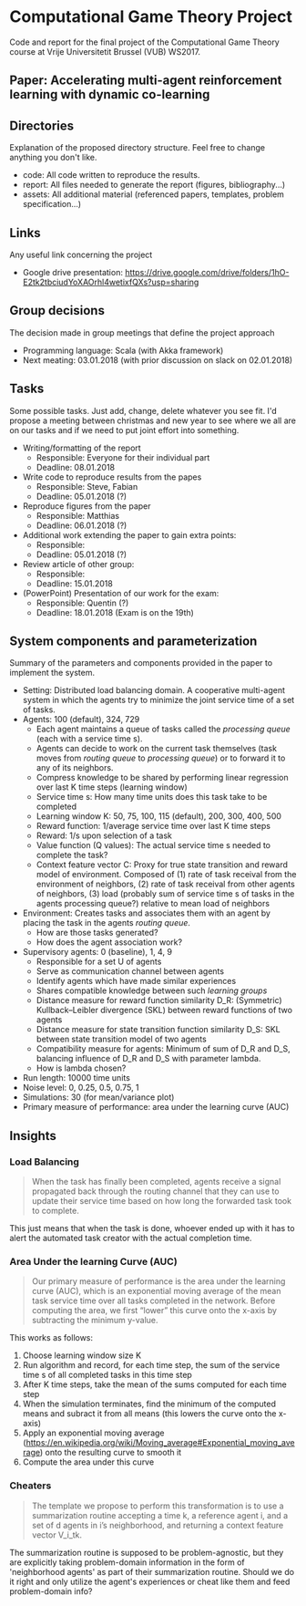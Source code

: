 # Computational Game Theory Project

Code and report for the final project of the Computational Game Theory course at Vrije Universitetit Brussel (VUB) WS2017.

## Paper: Accelerating multi-agent reinforcement learning with dynamic co-learning 

## Directories
Explanation of the proposed directory structure. Feel free to change anything you don't like.
- code: All code written to reproduce the results.
- report: All files needed to generate the report (figures, bibliography...)
- assets: All additional material (referenced papers, templates, problem specification...)

## Links
Any useful link concerning the project
- Google drive presentation: https://drive.google.com/drive/folders/1hO-E2tk2tbciudYoXAOrhl4wetixfQXs?usp=sharing

## Group decisions
The decision made in group meetings that define the project approach
- Programming language: Scala (with Akka framework)
- Next meating: 03.01.2018 (with prior discussion on slack on 02.01.2018)

## Tasks
Some possible tasks. Just add, change, delete whatever you see fit. I'd propose a meeting between christmas and new year to see where we all are on our tasks and if we need to put joint effort into something.
- Writing/formatting of the report
  - Responsible: Everyone for their individual part
  - Deadline: 08.01.2018
- Write code to reproduce results from the papes
  - Responsible: Steve, Fabian
  - Deadline: 05.01.2018 (?)
- Reproduce figures from the paper
  - Responsible: Matthias
  - Deadline: 06.01.2018 (?)
- Additional work extending the paper to gain extra points:
  - Responsible:
  - Deadline: 05.01.2018 (?)
- Review article of other group:
  - Responsible:
  - Deadline: 15.01.2018
- (PowerPoint) Presentation of our work for the exam:
  - Responsible: Quentin (?)
  - Deadline: 18.01.2018 (Exam is on the 19th)

## System components and parameterization
Summary of the parameters and components provided in the paper to implement the system.
- Setting: Distributed load balancing domain. A cooperative multi-agent system in which the agents try to minimize the joint service time of a set of tasks.
- Agents: 100 (default), 324, 729
  - Each agent maintains a queue of tasks called the _processing queue_ (each with a service time s).
  - Agents can decide to work on the current task themselves (task moves from _routing queue_ to _processing queue_) or       to forward it to any of its neighbors.
  - Compress knowledge to be shared by performing linear regression over last K time steps (learning window)
  - Service time s: How many time units does this task take to be completed
  - Learning window K: 50, 75, 100, 115 (default), 200, 300, 400, 500
  - Reward function: 1/average service time over last K time steps
  - Reward: 1/s upon selection of a task
  - Value function (Q values): The actual service time s needed to complete the task?
  - Context feature vector C: Proxy for true state transition and reward model of environment. Composed of (1) rate of task receival from the environment of neighbors, (2) rate of task receival from other agents of neighbors, (3) load (probably sum of service time s of tasks in the agents processing queue?) relative to mean load of neighbors
- Environment: Creates tasks and associates them with an agent by placing the task in the agents _routing queue_.
  - How are those tasks generated?
  - How does the agent association work?
- Supervisory agents: 0 (baseline), 1, 4, 9
  - Responsible for a set U of agents
  - Serve as communication channel between agents
  - Identify agents which have made similar experiences
  - Shares compatible knowledge between such _learning groups_
  - Distance measure for reward function similarity D_R: (Symmetric) Kullback–Leibler divergence (SKL) between reward functions of two agents
  - Distance measure for state transition function similarity D_S: SKL between state transition model of two agents
  - Compatibility measure for agents: Minimum of sum of D_R and D_S, balancing influence of D_R and D_S with parameter lambda.
  - How is lambda chosen?
- Run length: 10000 time units
- Noise level: 0, 0.25, 0.5, 0.75, 1
- Simulations: 30 (for mean/variance plot)
- Primary measure of performance: area under the learning curve (AUC)

## Insights
### Load Balancing
> When the task has finally been completed, agents receive a signal propagated back through the routing channel that they can use to update their service time based on how long the forwarded task took to complete.

This just means that when the task is done, whoever ended up with it has to alert the automated task creator with the actual completion time.

### Area Under the learning Curve (AUC)
> Our primary measure of performance is the area under the learning curve (AUC), which is an exponential moving average of the mean task service time over all tasks completed in the network. Before computing the area, we first “lower” this curve onto the x-axis by subtracting the minimum y-value.

This works as follows:
1. Choose learning window size K
2. Run algorithm and record, for each time step, the sum of the service time s of all completed tasks in this time step
3. After K time steps, take the mean of the sums computed for each time step
4. When the simulation terminates, find the minimum of the computed means and subract it from all means (this lowers the curve onto the x-axis)
5. Apply an exponential moving average (https://en.wikipedia.org/wiki/Moving_average#Exponential_moving_average) onto the resulting curve to smooth it
6. Compute the area under this curve

### Cheaters
> The template we propose to perform this transformation is to use a summarization routine accepting a time k, a reference agent i, and a set of d agents in i’s neighborhood, and returning a context feature vector V_i_tk.

The summarization routine is supposed to be problem-agnostic, but they are explicitly taking problem-domain information in the form of 'neighborhood agents' as part of their summarization routine.  Should we do it right and only utilize the agent's experiences or cheat like them and feed problem-domain info?
